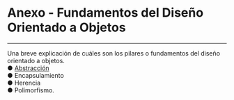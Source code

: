 # Anexo - Fundamentos del Diseño Orientado a Objetos   
____________________________________________________________________________________________
Una breve explicación de cuáles son los pilares o fundamentos del diseño orientado a objetos.   
● [Abstracción](https://github.com/armandopasilis/DOO_UCES/blob/main/DOOAbstraccion.md)   
● Encapsulamiento   
● Herencia   
● Polimorfismo.  


